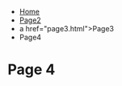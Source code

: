 <ul class="breadcrumb">
  <li><a href="index.html">Home</a></li>
  <li><a href="page2.html">Page2</a></li>
   <li>a href="page3.html">Page3</a></li>
  <li>Page4</li>
 </ul>

<h1> Page 4 </h1>
